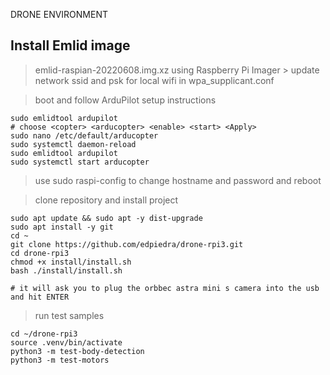 DRONE ENVIRONMENT

Install Emlid image
-------------------------------------------------------------------
> emlid-raspian-20220608.img.xz using Raspberry Pi Imager
    > update network ssid and psk for local wifi in wpa_supplicant.conf

> boot and follow ArduPilot setup instructions
```
sudo emlidtool ardupilot
# choose <copter> <arducopter> <enable> <start> <Apply>
sudo nano /etc/default/arducopter
sudo systemctl daemon-reload
sudo emlidtool ardupilot
sudo systemctl start arducopter
```

> use sudo raspi-config to change hostname and password and reboot

> clone repository and install project
```
sudo apt update && sudo apt -y dist-upgrade
sudo apt install -y git
cd ~
git clone https://github.com/edpiedra/drone-rpi3.git
cd drone-rpi3
chmod +x install/install.sh
bash ./install/install.sh

# it will ask you to plug the orbbec astra mini s camera into the usb and hit ENTER
```

> run test samples
```
cd ~/drone-rpi3
source .venv/bin/activate
python3 -m test-body-detection
python3 -m test-motors
```